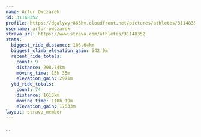 ```yaml
---
name: Artur Owczarek
id: 31148352
profile: https://dgalywyr863hv.cloudfront.net/pictures/athletes/31148352/15906846/1/large.jpg
username: artur-owczarek
strava_url: https://www.strava.com/athletes/31148352
stats:
  biggest_ride_distance: 106.64km
  biggest_climb_elevation_gain: 542.9m
  recent_ride_totals:
    count: 9
    distance: 298.74km
    moving_time: 15h 35m
    elevation_gain: 2971m
  ytd_ride_totals:
    count: 74
    distance: 1613km
    moving_time: 110h 19m
    elevation_gain: 17533m
layout: strava_member
--- 
```

...
